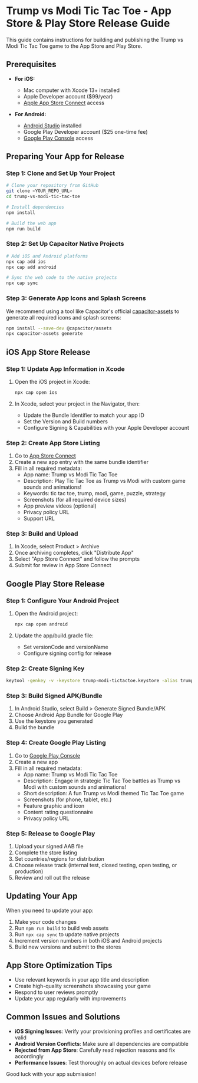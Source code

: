 
# Trump vs Modi Tic Tac Toe - App Store & Play Store Release Guide

This guide contains instructions for building and publishing the Trump vs Modi Tic Tac Toe game to the App Store and Play Store.

## Prerequisites

- **For iOS:** 
  - Mac computer with Xcode 13+ installed
  - Apple Developer account ($99/year)
  - [Apple App Store Connect](https://appstoreconnect.apple.com/) access

- **For Android:** 
  - [Android Studio](https://developer.android.com/studio) installed
  - Google Play Developer account ($25 one-time fee)
  - [Google Play Console](https://play.google.com/console/) access

## Preparing Your App for Release

### Step 1: Clone and Set Up Your Project

```bash
# Clone your repository from GitHub
git clone <YOUR_REPO_URL>
cd trump-vs-modi-tic-tac-toe

# Install dependencies
npm install

# Build the web app
npm run build
```

### Step 2: Set Up Capacitor Native Projects

```bash
# Add iOS and Android platforms
npx cap add ios
npx cap add android

# Sync the web code to the native projects
npx cap sync
```

### Step 3: Generate App Icons and Splash Screens

We recommend using a tool like Capacitor's official [capacitor-assets](https://github.com/ionic-team/capacitor-assets) to generate all required icons and splash screens:

```bash
npm install --save-dev @capacitor/assets
npx capacitor-assets generate
```

## iOS App Store Release

### Step 1: Update App Information in Xcode

1. Open the iOS project in Xcode:
   ```bash
   npx cap open ios
   ```

2. In Xcode, select your project in the Navigator, then:
   - Update the Bundle Identifier to match your app ID
   - Set the Version and Build numbers
   - Configure Signing & Capabilities with your Apple Developer account

### Step 2: Create App Store Listing

1. Go to [App Store Connect](https://appstoreconnect.apple.com/)
2. Create a new app entry with the same bundle identifier
3. Fill in all required metadata:
   - App name: Trump vs Modi Tic Tac Toe
   - Description: Play Tic Tac Toe as Trump vs Modi with custom game sounds and animations!
   - Keywords: tic tac toe, trump, modi, game, puzzle, strategy
   - Screenshots (for all required device sizes)
   - App preview videos (optional)
   - Privacy policy URL
   - Support URL

### Step 3: Build and Upload

1. In Xcode, select Product > Archive
2. Once archiving completes, click "Distribute App"
3. Select "App Store Connect" and follow the prompts
4. Submit for review in App Store Connect

## Google Play Store Release

### Step 1: Configure Your Android Project

1. Open the Android project:
   ```bash
   npx cap open android
   ```

2. Update the app/build.gradle file:
   - Set versionCode and versionName
   - Configure signing config for release

### Step 2: Create Signing Key

```bash
keytool -genkey -v -keystore trump-modi-tictactoe.keystore -alias trump-modi-tictactoe -keyalg RSA -keysize 2048 -validity 10000
```

### Step 3: Build Signed APK/Bundle

1. In Android Studio, select Build > Generate Signed Bundle/APK
2. Choose Android App Bundle for Google Play
3. Use the keystore you generated
4. Build the bundle

### Step 4: Create Google Play Listing

1. Go to [Google Play Console](https://play.google.com/console/)
2. Create a new app
3. Fill in all required metadata:
   - App name: Trump vs Modi Tic Tac Toe
   - Description: Engage in strategic Tic Tac Toe battles as Trump vs Modi with custom sounds and animations!
   - Short description: A fun Trump vs Modi themed Tic Tac Toe game
   - Screenshots (for phone, tablet, etc.)
   - Feature graphic and icon
   - Content rating questionnaire
   - Privacy policy URL

### Step 5: Release to Google Play

1. Upload your signed AAB file
2. Complete the store listing
3. Set countries/regions for distribution
4. Choose release track (internal test, closed testing, open testing, or production)
5. Review and roll out the release

## Updating Your App

When you need to update your app:

1. Make your code changes
2. Run `npm run build` to build web assets
3. Run `npx cap sync` to update native projects
4. Increment version numbers in both iOS and Android projects
5. Build new versions and submit to the stores

## App Store Optimization Tips

- Use relevant keywords in your app title and description
- Create high-quality screenshots showcasing your game
- Respond to user reviews promptly
- Update your app regularly with improvements

## Common Issues and Solutions

- **iOS Signing Issues**: Verify your provisioning profiles and certificates are valid
- **Android Version Conflicts**: Make sure all dependencies are compatible
- **Rejected from App Store**: Carefully read rejection reasons and fix accordingly
- **Performance Issues**: Test thoroughly on actual devices before release

Good luck with your app submission!
